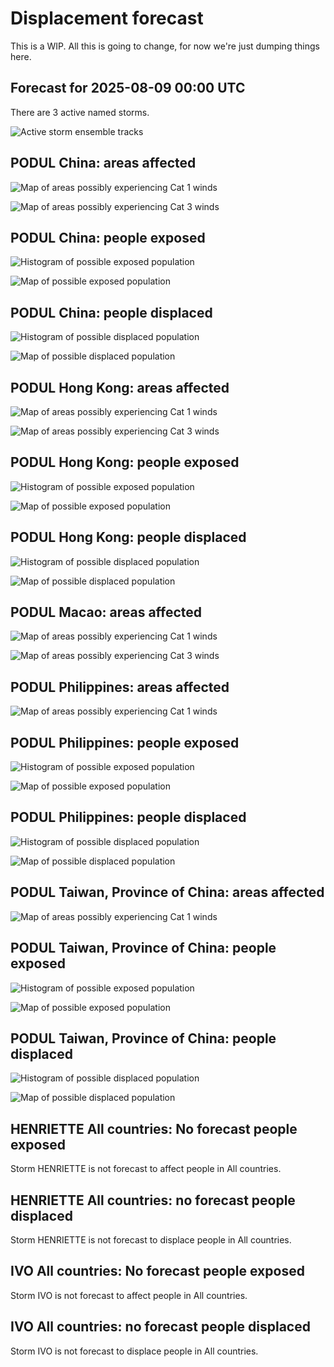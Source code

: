 # Displacement forecast

This is a WIP. All this is going to change, for now we're just dumping things here.

## Forecast for 2025-08-09 00:00 UTC

There are 3 active named storms.

![Active storm ensemble tracks](ECMWF_TC_tracks_20250809000000.png)


## PODUL China: areas affected

![Map of areas possibly experiencing Cat 1 winds](impact-map_TC_ECMWF_ens_PODUL_2025-08-09_00UTC_CHN_cat1.png)


![Map of areas possibly experiencing Cat 3 winds](impact-map_TC_ECMWF_ens_PODUL_2025-08-09_00UTC_CHN_cat3.png)


## PODUL China: people exposed

![Histogram of possible exposed population](impact-histogram_TC_ECMWF_ens_PODUL_2025-08-09_00UTC_CHN_exposed.png)

![Map of possible exposed population](impact-map_TC_ECMWF_ens_PODUL_2025-08-09_00UTC_CHN_exposed.png)


## PODUL China: people displaced

![Histogram of possible displaced population](impact-histogram_TC_ECMWF_ens_PODUL_2025-08-09_00UTC_CHN_displaced.png)


![Map of possible displaced population](impact-map_TC_ECMWF_ens_PODUL_2025-08-09_00UTC_CHN_displaced.png)


## PODUL Hong Kong: areas affected

![Map of areas possibly experiencing Cat 1 winds](impact-map_TC_ECMWF_ens_PODUL_2025-08-09_00UTC_HKG_cat1.png)


![Map of areas possibly experiencing Cat 3 winds](impact-map_TC_ECMWF_ens_PODUL_2025-08-09_00UTC_HKG_cat3.png)


## PODUL Hong Kong: people exposed

![Histogram of possible exposed population](impact-histogram_TC_ECMWF_ens_PODUL_2025-08-09_00UTC_HKG_exposed.png)

![Map of possible exposed population](impact-map_TC_ECMWF_ens_PODUL_2025-08-09_00UTC_HKG_exposed.png)


## PODUL Hong Kong: people displaced

![Histogram of possible displaced population](impact-histogram_TC_ECMWF_ens_PODUL_2025-08-09_00UTC_HKG_displaced.png)


![Map of possible displaced population](impact-map_TC_ECMWF_ens_PODUL_2025-08-09_00UTC_HKG_displaced.png)


## PODUL Macao: areas affected

![Map of areas possibly experiencing Cat 1 winds](impact-map_TC_ECMWF_ens_PODUL_2025-08-09_00UTC_MAC_cat1.png)


![Map of areas possibly experiencing Cat 3 winds](impact-map_TC_ECMWF_ens_PODUL_2025-08-09_00UTC_MAC_cat3.png)


## PODUL Philippines: areas affected

![Map of areas possibly experiencing Cat 1 winds](impact-map_TC_ECMWF_ens_PODUL_2025-08-09_00UTC_PHL_cat1.png)


## PODUL Philippines: people exposed

![Histogram of possible exposed population](impact-histogram_TC_ECMWF_ens_PODUL_2025-08-09_00UTC_PHL_exposed.png)

![Map of possible exposed population](impact-map_TC_ECMWF_ens_PODUL_2025-08-09_00UTC_PHL_exposed.png)


## PODUL Philippines: people displaced

![Histogram of possible displaced population](impact-histogram_TC_ECMWF_ens_PODUL_2025-08-09_00UTC_PHL_displaced.png)


![Map of possible displaced population](impact-map_TC_ECMWF_ens_PODUL_2025-08-09_00UTC_PHL_displaced.png)


## PODUL Taiwan, Province of China: areas affected

![Map of areas possibly experiencing Cat 1 winds](impact-map_TC_ECMWF_ens_PODUL_2025-08-09_00UTC_TWN_cat1.png)


## PODUL Taiwan, Province of China: people exposed

![Histogram of possible exposed population](impact-histogram_TC_ECMWF_ens_PODUL_2025-08-09_00UTC_TWN_exposed.png)

![Map of possible exposed population](impact-map_TC_ECMWF_ens_PODUL_2025-08-09_00UTC_TWN_exposed.png)


## PODUL Taiwan, Province of China: people displaced

![Histogram of possible displaced population](impact-histogram_TC_ECMWF_ens_PODUL_2025-08-09_00UTC_TWN_displaced.png)


![Map of possible displaced population](impact-map_TC_ECMWF_ens_PODUL_2025-08-09_00UTC_TWN_displaced.png)


## HENRIETTE All countries: No forecast people exposed

Storm HENRIETTE is not forecast to affect people in All countries.


## HENRIETTE All countries: no forecast people displaced

Storm HENRIETTE is not forecast to displace people in All countries.


## IVO All countries: No forecast people exposed

Storm IVO is not forecast to affect people in All countries.


## IVO All countries: no forecast people displaced

Storm IVO is not forecast to displace people in All countries.


